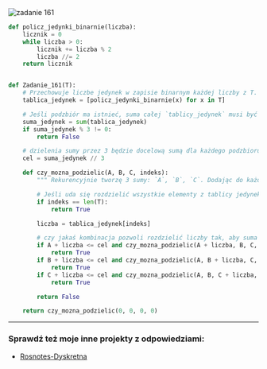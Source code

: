 <picture>
  <source srcset="../../srt/zbior_zadan/161.png" media="(prefers-color-scheme: light)">
  <source srcset="../../srt/zbior_zadan/black_161.png" media="(prefers-color-scheme: dark)">
  <img src="../../srt/zbior_zadan/black_161.png" alt="zadanie 161">
</picture>

```python
def policz_jedynki_binarnie(liczba):
    licznik = 0
    while liczba > 0:
        licznik += liczba % 2
        liczba //= 2
    return licznik


def Zadanie_161(T):
    # Przechowuje liczbe jedynek w zapisie binarnym każdej liczby z T.
    tablica_jedynek = [policz_jedynki_binarnie(x) for x in T]

    # Jeśli podzbiór ma istnieć, suma całej `tablicy_jedynek` musi być podzielna przez 3
    suma_jedynek = sum(tablica_jedynek)
    if suma_jedynek % 3 != 0:
        return False

    # dzielenia sumy przez 3 będzie docelową sumą dla każdego podzbioru.
    cel = suma_jedynek // 3

    def czy_mozna_podzielic(A, B, C, indeks):
        """ Rekurencyjnie tworzę 3 sumy: `A`, `B`, `C`. Dodając do każdej z nich wartości z `tablicy_jedynek` """

        # Jeśli uda się rozdzielić wszystkie elementy z tablicy jedynek i nie przekroczyć docelowej sumy, to podział jest możliwy.
        if indeks == len(T):
            return True

        liczba = tablica_jedynek[indeks]

        # czy jakaś kombinacja pozwoli rozdzielić liczby tak, aby suma w żadnym z podzbiorów nie przekroczyła docelowej wartości.
        if A + liczba <= cel and czy_mozna_podzielic(A + liczba, B, C, indeks + 1):
            return True
        if B + liczba <= cel and czy_mozna_podzielic(A, B + liczba, C, indeks + 1):
            return True
        if C + liczba <= cel and czy_mozna_podzielic(A, B, C + liczba, indeks + 1):
            return True

        return False

    return czy_mozna_podzielic(0, 0, 0, 0)
```


---
### Sprawdź też moje inne projekty z odpowiedziami:
- [Rosnotes-Dyskretna](https://github.com/kamilGie/Rosnotes-Dyskretna)
